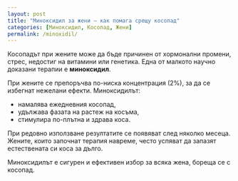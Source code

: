 ```yaml
---
layout: post
title: "Миноксидил за жени – как помага срещу косопад"
categories: [Миноксидил, Косопад, Жени]
permalink: /minoxidil/
---
```


Косопадът при жените може да бъде причинен от хормонални промени, стрес, недостиг на витамини или генетика. Една от малкото научно доказани терапии е **миноксидил**.  

При жените се препоръчва по-ниска концентрация (2%), за да се избегнат нежелани ефекти. Миноксидилът:  
- намалява ежедневния косопад,  
- удължава фазата на растеж на косъма,  
- стимулира по-плътна и здрава коса.  

При редовно използване резултатите се появяват след няколко месеца. Жените, които започнат терапия навреме, често успяват да запазят естествената си коса за дълго.  

Миноксидилът е сигурен и ефективен избор за всяка жена, бореща се с косопад.  

